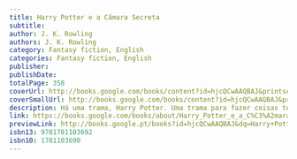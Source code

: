 ```yaml
---
title: Harry Potter e a Câmara Secreta
subtitle: 
author: J. K. Rowling
authors: J. K. Rowling
category: Fantasy fiction, English
categories: Fantasy fiction, English
publisher: 
publishDate: 
totalPage: 358
coverUrl: http://books.google.com/books/content?id=hjcQCwAAQBAJ&printsec=frontcover&img=1&zoom=1&source=gbs_api
coverSmallUrl: http://books.google.com/books/content?id=hjcQCwAAQBAJ&printsec=frontcover&img=1&zoom=5&source=gbs_api
description: Há uma trama, Harry Potter. Uma trama para fazer coisas terríveis acontecerem na Escola de Magia e Bruxaria de Hogwarts este ano.' O verão de Harry Potter incluiu o pior aniversário de todos, avisos macabros de um elfo doméstico chamado Dobby, e ser resgatado dos Dursleys por seu amigo Rony Weasley em um carro voador mágico! De volta à Escola de Magia e Bruxaria de Hogwarts para seu segundo ano, Harry ouve estranhos sussurros ecoando pelos corredores vazios - e então, os ataques começam! Estudantes são encontrados transformados em pedra... As previsões sinistras de Dobby parecem estar se tornando realidade.
link: https://books.google.com/books/about/Harry_Potter_e_a_C%C3%A2mara_Secreta.html?hl=&id=hjcQCwAAQBAJ
previewLink: http://books.google.pt/books?id=hjcQCwAAQBAJ&dq=Harry+Potter+E+A+C%C3%A2mara+Secreta&hl=&as_pt=BOOKS&cd=1&source=gbs_api
isbn13: 9781781103692
isbn10: 1781103690
---
```

